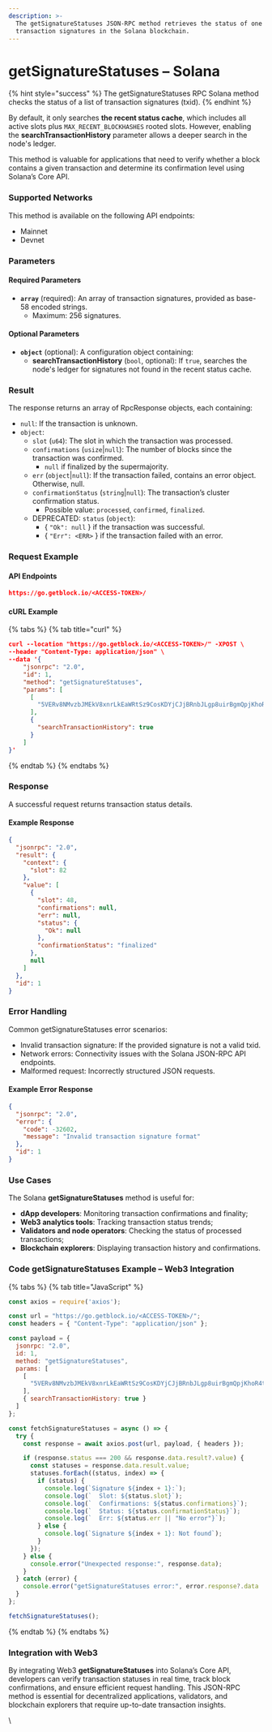 ```yaml
---
description: >-
  The getSignatureStatuses JSON-RPC method retrieves the status of one or more
  transaction signatures in the Solana blockchain.
---
```


# getSignatureStatuses – Solana

{% hint style="success" %}
The getSignatureStatuses RPC Solana method checks the status of a list of transaction signatures (txid).&#x20;
{% endhint %}

By default, it only searches **the recent status cache**, which includes all active slots plus `MAX_RECENT_BLOCKHASHES` rooted slots. However, enabling the **searchTransactionHistory** parameter allows a deeper search in the node's ledger.

This method is valuable for applications that need to verify whether a block contains a given transaction and determine its confirmation level using Solana’s Core API.

### Supported Networks

This method is available on the following API endpoints:

* Mainnet
* Devnet

### Parameters

#### Required Parameters

* **`array`** (required): An array of transaction signatures, provided as base-58 encoded strings.
  * Maximum: 256 signatures.

#### Optional Parameters

* **`object`** (optional): A configuration object containing:
  * **searchTransactionHistory** (`bool`, optional): If `true`, searches the node's ledger for signatures not found in the recent status cache.

### Result

The response returns an array of RpcResponse objects, each containing:

* `null`: If the transaction is unknown.
* `object`:
  * `slot` (`u64`): The slot in which the transaction was processed.
  * `confirmations` (`usize`|`null`): The number of blocks since the transaction was confirmed.
    * `null` if finalized by the supermajority.
  * `err` (`object`|`null`): If the transaction failed, contains an error object. Otherwise, null.
  * `confirmationStatus` (`string`|`null`): The transaction’s cluster confirmation status.
    * Possible value: `processed`, `confirmed`, `finalized`.
  * DEPRECATED: `status` (`object`):
    * { `"Ok": null` } if the transaction was successful.
    * { `"Err": <ERR>` } if the transaction failed with an error.

### Request Example

#### API Endpoints

```json
https://go.getblock.io/<ACCESS-TOKEN>/
```

#### cURL Example

{% tabs %}
{% tab title="curl" %}
```json
curl --location "https://go.getblock.io/<ACCESS-TOKEN>/" -XPOST \
--header "Content-Type: application/json" \
--data '{
    "jsonrpc": "2.0",
    "id": 1,
    "method": "getSignatureStatuses",
    "params": [
      [
        "5VERv8NMvzbJMEkV8xnrLkEaWRtSz9CosKDYjCJjBRnbJLgp8uirBgmQpjKhoR4tjF3ZpRzrFmBV6UjKdiSZkQUW"
      ],
      {
        "searchTransactionHistory": true
      }
    ]
}'
```
{% endtab %}
{% endtabs %}

### Response

A successful request returns transaction status details.

#### Example Response

```json
{
  "jsonrpc": "2.0",
  "result": {
    "context": {
      "slot": 82
    },
    "value": [
      {
        "slot": 48,
        "confirmations": null,
        "err": null,
        "status": {
          "Ok": null
        },
        "confirmationStatus": "finalized"
      },
      null
    ]
  },
  "id": 1
}
```

### Error Handling

Common getSignatureStatuses error scenarios:

* Invalid transaction signature: If the provided signature is not a valid txid.
* Network errors: Connectivity issues with the Solana JSON-RPC API endpoints.
* Malformed request: Incorrectly structured JSON requests.

#### Example Error Response

```json
{
  "jsonrpc": "2.0",
  "error": {
    "code": -32602,
    "message": "Invalid transaction signature format"
  },
  "id": 1
}
```

### Use Cases

The Solana **getSignatureStatuses** method is useful for:

* **dApp developers**: Monitoring transaction confirmations and finality;
* **Web3 analytics tools**: Tracking transaction status trends;
* **Validators and node operators**: Checking the status of processed transactions;
* **Blockchain explorers**: Displaying transaction history and confirmations.

### Code getSignatureStatuses Example – Web3 Integration

{% tabs %}
{% tab title="JavaScript" %}
```javascript
const axios = require('axios');

const url = "https://go.getblock.io/<ACCESS-TOKEN>/"; 
const headers = { "Content-Type": "application/json" };

const payload = {
  jsonrpc: "2.0",
  id: 1,
  method: "getSignatureStatuses",
  params: [
    [
      "5VERv8NMvzbJMEkV8xnrLkEaWRtSz9CosKDYjCJjBRnbJLgp8uirBgmQpjKhoR4tjF3ZpRzrFmBV6UjKdiSZkQUW"
    ],
    { searchTransactionHistory: true }
  ]
};

const fetchSignatureStatuses = async () => {
  try {
    const response = await axios.post(url, payload, { headers });

    if (response.status === 200 && response.data.result?.value) {
      const statuses = response.data.result.value;
      statuses.forEach((status, index) => {
        if (status) {
          console.log(`Signature ${index + 1}:`);
          console.log(`  Slot: ${status.slot}`);
          console.log(`  Confirmations: ${status.confirmations}`);
          console.log(`  Status: ${status.confirmationStatus}`);
          console.log(`  Err: ${status.err || "No error"}`);
        } else {
          console.log(`Signature ${index + 1}: Not found`);
        }
      });
    } else {
      console.error("Unexpected response:", response.data);
    }
  } catch (error) {
    console.error("getSignatureStatuses error:", error.response?.data || error.message);
  }
};

fetchSignatureStatuses();

```
{% endtab %}
{% endtabs %}

### Integration with Web3

By integrating Web3 **getSignatureStatuses** into Solana’s Core API, developers can verify transaction statuses in real time, track block confirmations, and ensure efficient request handling. This JSON-RPC method is essential for decentralized applications, validators, and blockchain explorers that require up-to-date transaction insights.

\
